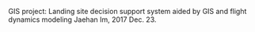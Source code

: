GIS project: Landing site decision support system aided by GIS and flight dynamics modeling
Jaehan Im, 2017 Dec. 23.
